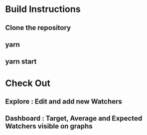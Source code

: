 # Build Instructions
  ## Clone the repository
  ## yarn
  ## yarn start

# Check Out
  ## Explore : Edit and add new Watchers
  ## Dashboard : Target, Average and Expected Watchers visible on graphs
